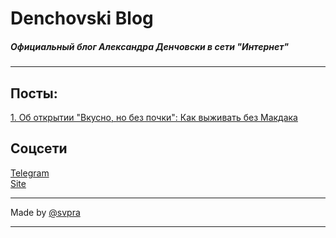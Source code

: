# Denchovski Blog
##### Официальный блог Александра Денчовски в сети "Интернет"

***********************************

## Посты:
[1. Об открытии "Вкусно, но без почки": Как выживать без Макдака](https://blog.denchovski.ml/bezpochki)

## Соцсети
[Telegram](https://t.me/denchovski) <br>
[Site](https://denchovski.ml)

***********************************

Made by [@svpra](https://svpra.ml)

***********************************
